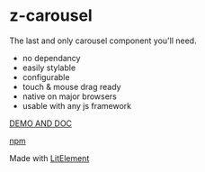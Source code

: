 # z-carousel

The last and only carousel component you'll need.

* no dependancy 
* easily stylable
* configurable
* touch & mouse drag ready
* native on major browsers
* usable with any js framework

[DEMO AND DOC](https://z-carousel.caradeuc.info/)

[npm](https://www.npmjs.com/package/z-carousel-wc)

Made with [LitElement](https://lit.dev/)
